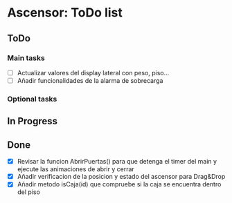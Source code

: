 #   Ascensor: ToDo list
##  ToDo
### Main tasks
- [ ] Actualizar valores del display lateral con peso, piso...
- [ ] Añadir funcionalidades de la alarma de sobrecarga
### Optional tasks
##  In Progress
##  Done
- [x] Revisar la funcion AbrirPuertas() para que detenga el timer del main y ejecute las animaciones de abrir y cerrar
- [x] Añadir verificacion de la posicion y estado del ascensor para Drag&Drop
- [x] Añadir metodo isCaja(id) que compruebe si la caja se encuentra dentro del piso